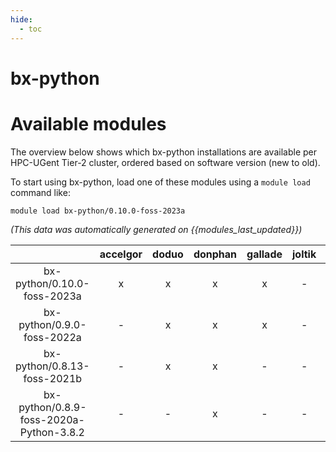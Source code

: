 ```yaml
---
hide:
  - toc
---
```


bx-python
=========

# Available modules


The overview below shows which bx-python installations are available per HPC-UGent Tier-2 cluster, ordered based on software version (new to old).

To start using bx-python, load one of these modules using a `module load` command like:

```shell
module load bx-python/0.10.0-foss-2023a
```

*(This data was automatically generated on {{modules_last_updated}})*  

| |accelgor|doduo|donphan|gallade|joltik|shinx|
| :---: | :---: | :---: | :---: | :---: | :---: | :---: |
|bx-python/0.10.0-foss-2023a|x|x|x|x|-|x|
|bx-python/0.9.0-foss-2022a|-|x|x|x|-|-|
|bx-python/0.8.13-foss-2021b|-|x|x|-|-|-|
|bx-python/0.8.9-foss-2020a-Python-3.8.2|-|-|x|-|-|-|
